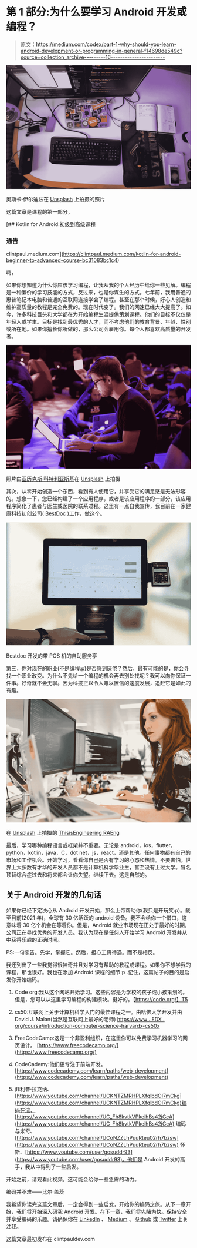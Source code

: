 # 第 1 部分:为什么要学习 Android 开发或编程？

> 原文：<https://medium.com/codex/part-1-why-should-you-learn-android-development-or-programming-in-general-f14698de549c?source=collection_archive---------16----------------------->

![](img/1be18be80dea2f7c36c0653dbb5efb97.png)

奥斯卡·伊尔迪兹在 [Unsplash](https://unsplash.com/?utm_source=unsplash&utm_medium=referral&utm_content=creditCopyText) 上拍摄的照片

这篇文章是课程的第一部分，

[](https://clintpaul.medium.com/kotlin-for-android-beginner-to-advanced-course-bc31083bc1c4) [## Kotlin for Android:初级到高级课程

### 通告

clintpaul.medium.com](https://clintpaul.medium.com/kotlin-for-android-beginner-to-advanced-course-bc31083bc1c4) 

嗨，

如果你想知道为什么你应该学习编程，让我从我的个人经历中给你一些见解。编程是一种廉价的学习技能的方式，反过来，也是你谋生的方式。七年前，我用普通的惠普笔记本电脑和普通的互联网连接学会了编程。甚至在那个时候，好心人创造和维护高质量的教程是完全免费的。现在时代变了。我们的网速已经大大提高了。如今，许多科技巨头和大学都在为开始编程生涯提供策划课程。他们的目标不仅仅是年轻人或学生。目标是找到最优秀的人才，而不考虑他们的教育背景、年龄、性别或所在地。如果你擅长你所做的，那么公司会雇用你。每个人都喜欢高质量的开发者。

![](img/e657cf2ab6e1446fb8af91cb1a5d15a1.png)

照片由[亚历克斯·科特利亚斯基](https://unsplash.com/@frantic?utm_source=unsplash&utm_medium=referral&utm_content=creditCopyText)在 [Unsplash](https://unsplash.com/?utm_source=unsplash&utm_medium=referral&utm_content=creditCopyText) 上拍摄

其次，从零开始创造一个东西，看到有人使用它，并享受它的满足感是无法形容的。想象一下，您已经构建了一个应用程序，或者是该应用程序的一部分，该应用程序简化了患者与医生或医院的联系过程。这里有一点自我宣传，我目前在一家健康科技初创公司( [BestDoc](https://www.bestdocapp.com/) )工作，做这个。

![](img/7f5dcfb60e07876eebadf655c7440c5f.png)

Bestdoc 开发的带 POS 机的自助服务亭

第三，你对现在的职业(不是编程:p)是否感到厌倦？然后，最有可能的是，你会寻找一个职业改变。为什么不先给一个编程的机会再去别处找呢？我可以向你保证一件事。好奇就不会无聊。因为科技正以令人难以置信的速度发展，追赶它是如此的有趣。

![](img/d4246c039b5c2109517fed74fd420b8c.png)

在 [Unsplash](https://unsplash.com/s/photos/coding?utm_source=unsplash&utm_medium=referral&utm_content=creditCopyText) 上拍摄的 [ThisisEngineering RAEng](https://unsplash.com/@thisisengineering?utm_source=unsplash&utm_medium=referral&utm_content=creditCopyText)

最后，学习哪种编程语言或框架并不重要。无论是 android，ios，flutter，python，kotlin，java，C，dot net，js，react，还是其他。任何事物都有自己的市场和工作机会。开始学习，看看你自己是否有学习的心态和热情。不要害怕。世界上大多数有才华的开发人员都不是计算机科学毕业生，甚至没有上过大学。冒名顶替综合症过去和将来都会让你失望。继续下去。这是自然的。

## 关于 Android 开发的几句话

如果你已经下定决心从 Android 开发开始，那么上帝帮助你(我只是开玩笑:p)。截至目前(2021 年)，全球有 30 亿活跃的 android 设备。我不会给你一个借口，这意味着 30 亿个机会在等着你。但是，Android 就业市场现在正处于最好的时期，公司正在寻找优秀的开发人员。我认为现在是任何人开始学习 Android 开发并从中获得乐趣的正确时间。

PS:一句忠告。先学，掌握它。然后，担心工资待遇。而不是相反。

我还列出了一些我觉得很神奇并且对学习有帮助的教程或课程。如果你不想学我的课程，那也很好。我也在添加 Android 课程的细节:p .记住，这篇帖子的目的是启发你开始编码。

1.  Code org:我从这个网站开始学习。这些内容是为学校的孩子或小孩策划的。但是，您可以从这里学习编程的构建模块。挺好的。【https://code.org/】T5
    
2.  cs50:互联网上关于计算机科学入门的最佳课程之一。由哈佛大学开发并由 David J. Malan(当然是互联网上最好的老师)
    [https://www . EDX . org/course/introduction-computer-science-harvardx-cs50x](https://www.edx.org/course/introduction-computer-science-harvardx-cs50x)
3.  FreeCodeCamp:这是一个非盈利组织，在这里你可以免费学习机器学习的网页设计。
    [https://www.freecodecamp.org/](https://www.freecodecamp.org/)
4.  CodeCademy:他们更专注于前端开发。
    [https://www.codecademy.com/learn/paths/web-development](https://www.codecademy.com/learn/paths/web-development)
5.  菲利普·拉克纳、[https://www.youtube.com/channel/UCKNTZMRHPLXfqlbdOI7mCkg](https://www.youtube.com/channel/UCKNTZMRHPLXfqlbdOI7mCkg)编码在流、
    [https://www.youtube.com/channel/UC_Fh8kvtkVPkeihBs42jGcA](https://www.youtube.com/channel/UC_Fh8kvtkVPkeihBs42jGcA)
    编码与米奇、
    [https://www.youtube.com/channel/UCoNZZLhPuuRteu02rh7bzsw](https://www.youtube.com/channel/UCoNZZLhPuuRteu02rh7bzsw)
    怀斯、[https://www.youtube.com/user/gosuddr93](https://www.youtube.com/user/gosuddr93)。他们是 Android 开发的高手，我从中得到了一些启发。

开始之前，请观看此视频。这可能会给你一些急需的动力。

编码并不难——比尔·盖茨

我希望你读完这篇文章后，一定会得到一些启发，开始你的编码之旅。从下一章开始，我们将开始深入研究 Android 开发。在下一章，我们将先睹为快。保持安全并享受编码的乐趣。请确保你在 [LinkedIn](https://www.linkedin.com/in/clint-paul-2504bba7/) 、 [Medium](https://clintpaul.medium.com/) 、 [Github](https://github.com/clint22) 或 [Twitter](https://twitter.com/dev_duct_tape) 上关注我。

这篇文章最初发布在 clintpauldev.com